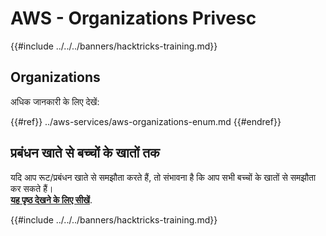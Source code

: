 # AWS - Organizations Privesc

{{#include ../../../banners/hacktricks-training.md}}

## Organizations

अधिक जानकारी के लिए देखें:

{{#ref}}
../aws-services/aws-organizations-enum.md
{{#endref}}

## प्रबंधन खाते से बच्चों के खातों तक

यदि आप रूट/प्रबंधन खाते से समझौता करते हैं, तो संभावना है कि आप सभी बच्चों के खातों से समझौता कर सकते हैं।\
[**यह पृष्ठ देखने के लिए सीखें**](../#compromising-the-organization).

{{#include ../../../banners/hacktricks-training.md}}
